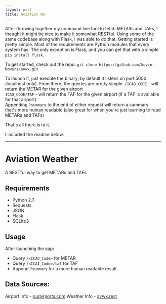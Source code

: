 ```yaml
---
layout: post
title: Aviation WX
---
```


After throwing together my command line tool to fetch METARs and TAFs, I thought it might be nice to make it somewhat RESTful. Using some of the same codebase along with Flask, I was able to do that. Getting started is pretty simple. Most of the requirements are Python modules that every system has. The only exception is Flask, and you can get that with a simple `pip install flask`. 

To get started, check out the repo: `git clone https://github.com/kevin-bowers/avwx.git`

To launch it, just execute the binary; by default it listens on port 5000 (localhost only). From there, the queries are pretty simple:
`/ICAO_CODE` - will return the METAR for the given airport
<br>`ICAO_CODE/TAF` - will return the TAF for the given airport (if a TAF is available for that airport)<br>
Appending `?summary` to the end of either request will return a summary that's more human readable (also great for when you're just learning to read METARs and TAFs)

That's all there is to it. 

I included the readme below.
<hr>

# Aviation Weather
A RESTful way to get METARs and TAFs
## Requirements
- Python 2.7
- Requests
- JSON
- Flask
- SQLite3

## Usage
After launching the app:

- Query `/<ICAO_Code>` for METAR
- Query `/<ICAI_Code>/taf` for TAF
- Append `?summary` for a more human readable result

## Data Sources:
Airport Info - [ourairports.com](ourairports.com)
Weather Info - [avwx.rest](avwx.rest)
